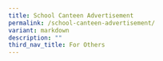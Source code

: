 ```yaml
---
title: School Canteen Advertisement
permalink: /school-canteen-advertisement/
variant: markdown
description: ""
third_nav_title: For Others
---
```

